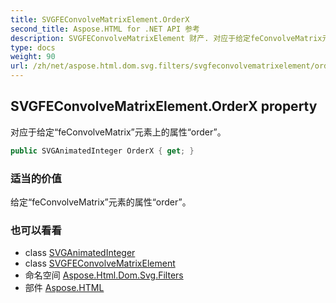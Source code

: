```yaml
---
title: SVGFEConvolveMatrixElement.OrderX
second_title: Aspose.HTML for .NET API 参考
description: SVGFEConvolveMatrixElement 财产. 对应于给定feConvolveMatrix元素上的属性order
type: docs
weight: 90
url: /zh/net/aspose.html.dom.svg.filters/svgfeconvolvematrixelement/orderx/
---
```

## SVGFEConvolveMatrixElement.OrderX property

对应于给定“feConvolveMatrix”元素上的属性“order”。

```csharp
public SVGAnimatedInteger OrderX { get; }
```

### 适当的价值

给定“feConvolveMatrix”元素的属性“order”。

### 也可以看看

* class [SVGAnimatedInteger](../../../aspose.html.dom.svg.datatypes/svganimatedinteger/)
* class [SVGFEConvolveMatrixElement](../)
* 命名空间 [Aspose.Html.Dom.Svg.Filters](../../svgfeconvolvematrixelement/)
* 部件 [Aspose.HTML](../../../)


